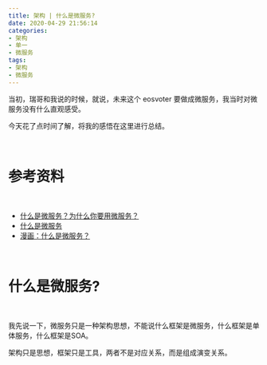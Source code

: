 ```yaml
---
title: 架构 | 什么是微服务?
date: 2020-04-29 21:56:14
categories:
- 架构
- 单一
- 微服务
tags:
- 架构
- 微服务
---
```

当初，瑞哥和我说的时候，就说，未来这个 eosvoter 要做成微服务，我当时对微服务没有什么直观感受。

今天花了点时间了解，将我的感悟在这里进行总结。

<!-- more -->

<br/>

# 参考资料

<br/>

- [什么是微服务？为什么你要用微服务？](https://www.cnblogs.com/xiao2shiqi/p/11298663.html)
- [什么是微服务](https://blog.csdn.net/wuxiaobingandbob/article/details/78642020)
- [漫画：什么是微服务？](https://www.sohu.com/a/221400925_100039689)

<br/>

# 什么是微服务?

<br/>

我先说一下，微服务只是一种架构思想，不能说什么框架是微服务，什么框架是单体服务，什么框架是SOA。

架构只是思想，框架只是工具，两者不是对应关系，而是组成演变关系。

